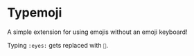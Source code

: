 # Typemoji

A simple extension for using emojis without an emoji keyboard!

Typing `:eyes:` gets replaced with `👀`.
